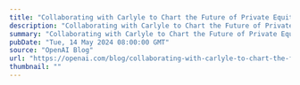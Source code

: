 ```yaml
---
title: "Collaborating with Carlyle to Chart the Future of Private Equity"
description: "Collaborating with Carlyle to Chart the Future of Private Equity"
summary: "Collaborating with Carlyle to Chart the Future of Private Equity"
pubDate: "Tue, 14 May 2024 08:00:00 GMT"
source: "OpenAI Blog"
url: "https://openai.com/blog/collaborating-with-carlyle-to-chart-the-future-of-private-equity"
thumbnail: ""
---
```


